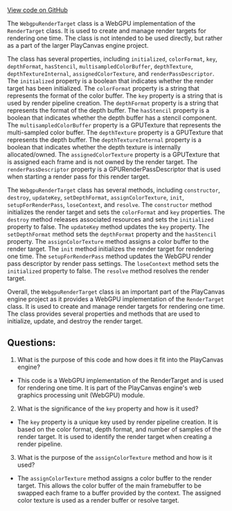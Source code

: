 [View code on GitHub](https://github.com/playcanvas/engine/src/platform/graphics/webgpu/webgpu-render-target.js)

The `WebgpuRenderTarget` class is a WebGPU implementation of the `RenderTarget` class. It is used to create and manage render targets for rendering one time. The class is not intended to be used directly, but rather as a part of the larger PlayCanvas engine project.

The class has several properties, including `initialized`, `colorFormat`, `key`, `depthFormat`, `hasStencil`, `multisampledColorBuffer`, `depthTexture`, `depthTextureInternal`, `assignedColorTexture`, and `renderPassDescriptor`. The `initialized` property is a boolean that indicates whether the render target has been initialized. The `colorFormat` property is a string that represents the format of the color buffer. The `key` property is a string that is used by render pipeline creation. The `depthFormat` property is a string that represents the format of the depth buffer. The `hasStencil` property is a boolean that indicates whether the depth buffer has a stencil component. The `multisampledColorBuffer` property is a GPUTexture that represents the multi-sampled color buffer. The `depthTexture` property is a GPUTexture that represents the depth buffer. The `depthTextureInternal` property is a boolean that indicates whether the depth texture is internally allocated/owned. The `assignedColorTexture` property is a GPUTexture that is assigned each frame and is not owned by the render target. The `renderPassDescriptor` property is a GPURenderPassDescriptor that is used when starting a render pass for this render target.

The `WebgpuRenderTarget` class has several methods, including `constructor`, `destroy`, `updateKey`, `setDepthFormat`, `assignColorTexture`, `init`, `setupForRenderPass`, `loseContext`, and `resolve`. The `constructor` method initializes the render target and sets the `colorFormat` and `key` properties. The `destroy` method releases associated resources and sets the `initialized` property to false. The `updateKey` method updates the `key` property. The `setDepthFormat` method sets the `depthFormat` property and the `hasStencil` property. The `assignColorTexture` method assigns a color buffer to the render target. The `init` method initializes the render target for rendering one time. The `setupForRenderPass` method updates the WebGPU render pass descriptor by render pass settings. The `loseContext` method sets the `initialized` property to false. The `resolve` method resolves the render target.

Overall, the `WebgpuRenderTarget` class is an important part of the PlayCanvas engine project as it provides a WebGPU implementation of the `RenderTarget` class. It is used to create and manage render targets for rendering one time. The class provides several properties and methods that are used to initialize, update, and destroy the render target.
## Questions: 
 1. What is the purpose of this code and how does it fit into the PlayCanvas engine?
- This code is a WebGPU implementation of the RenderTarget and is used for rendering one time. It is part of the PlayCanvas engine's web graphics processing unit (WebGPU) module.

2. What is the significance of the `key` property and how is it used?
- The `key` property is a unique key used by render pipeline creation. It is based on the color format, depth format, and number of samples of the render target. It is used to identify the render target when creating a render pipeline.

3. What is the purpose of the `assignColorTexture` method and how is it used?
- The `assignColorTexture` method assigns a color buffer to the render target. This allows the color buffer of the main framebuffer to be swapped each frame to a buffer provided by the context. The assigned color texture is used as a render buffer or resolve target.